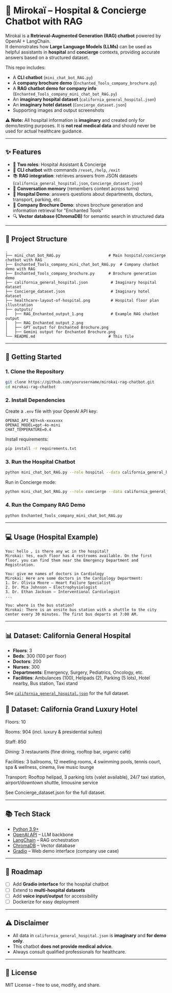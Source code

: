 # 🏥 Mirokaï – Hospital & Concierge Chatbot with RAG  

Mirokaï is a **Retrieval-Augmented Generation (RAG) chatbot** powered by OpenAI + LangChain.  
It demonstrates how **Large Language Models (LLMs)** can be used as helpful assistants in **hospital** and **concierge** contexts, providing accurate answers based on a structured dataset.  

This repo includes:  
- A **CLI chatbot** (`mini_chat_bot_RAG.py`)  
- A **company brochure demo** (`Enchanted_Tools_company_brochure.py`)  
- A **RAG chatbot demo for company info** (`Enchanted_Tools_company_mini_chat_bot_RAG.py`)  
- An **imaginary hospital dataset** (`california_general_hospital.json`)
- An **imaginary hotel dataset** (`Concierge_dataset.json`)  
- Supporting images and output screenshots  

⚠️ **Note:** All hospital information is **imaginary** and created only for demo/testing purposes. It is **not real medical data** and should never be used for actual healthcare guidance.  

---

## ✨ Features
- 🤖 **Two roles**: Hospital Assistant & Concierge  
- 💬 **CLI chatbot** with commands `/reset`, `/help`, `/exit`  
- 📚 **RAG integration**: retrieves answers from JSON datasets (`california_general_hospital.json`, `Concierge_dataset.json`)  
- 🧠 **Conversation memory** (remembers context across turns)  
- 🏨 **Hospital Demo**: answers questions about departments, doctors, transport, parking, etc.  
- 📄 **Company Brochure Demo**: shows brochure generation and information retrieval for "Enchanted Tools"  
- 🔍 **Vector database (ChromaDB)** for semantic search in structured data  

---

## 📂 Project Structure
```
.
├── mini_chat_bot_RAG.py                     # Main hospital/concierge chatbot with RAG
├── Enchanted_Tools_company_mini_chat_bot_RAG.py  # Company chatbot demo with RAG
├── Enchanted_Tools_company_brochure.py      # Brochure generation demo
├── california_general_hospital.json          # Imaginary hospital dataset
├── Concierge_dataset.json                    # Imaginary hotel dataset
├── healthcare-layout-of-hospital.png         # Hospital floor plan illustration
├── outputs/
│   ├── RAG_Enchanted_output_1.png            # Example RAG chatbot output
│   ├── RAG_Enchanted_output_2.png
│   ├── GPT output for Enchanted Brochure.png
│   ├── Gemini output for Enchanted Brochure.png
└── README.md                                # This file
```

---

## 🚀 Getting Started

### 1. Clone the Repository
```bash
git clone https://github.com/yourusername/mirokai-rag-chatbot.git
cd mirokai-rag-chatbot
```

### 2. Install Dependencies
Create a `.env` file with your OpenAI API key:
```
OPENAI_API_KEY=sk-xxxxxxx
OPENAI_MODEL=gpt-4o-mini
CHAT_TEMPERATURE=0.4
```

Install requirements:
```bash
pip install -r requirements.txt
```

### 3. Run the Hospital Chatbot
```bash
python mini_chat_bot_RAG.py --role hospital --data california_general_hospital.json
```

Run in Concierge mode:
```bash
python mini_chat_bot_RAG.py --role concierge --data california_general_hospital.json
```

### 4. Run the Company RAG Demo
```bash
python Enchanted_Tools_company_mini_chat_bot_RAG.py
```

---

## 💻 Usage (Hospital Example)

```
You: hello , is there any wc in the hospital?
Mirokaï: Yes, each floor has 4 restrooms available. On the first floor, you can find them near the Emergency Department and Registration.

You: give me names of doctors in Cardiology
Mirokaï: Here are some doctors in the Cardiology Department:
1. Dr. Olivia Moore – Heart Failure Specialist
2. Dr. Mia Johnson – Electrophysiologist
3. Dr. Ethan Jackson – Interventional Cardiologist
...

You: where is the bus station?
Mirokaï: There is an onsite bus station with a shuttle to the city center every 30 minutes. The first bus departs at 7:00 AM.
```

---

## 📊 Dataset: California General Hospital  

- **Floors**: 3  
- **Beds**: 300 (100 per floor)  
- **Doctors**: 200  
- **Nurses**: 300  
- **Departments**: Emergency, Surgery, Pediatrics, Oncology, etc.  
- **Facilities**: Ambulances (100), Helipads (2), Parking (5 lots), Hotel nearby, Bus station, Taxi stand  

See [`california_general_hospital.json`](./california_general_hospital.json) for the full dataset.  

## 🏨 Dataset: California Grand Luxury Hotel

Floors: 10

Rooms: 904 (incl. luxury & presidential suites)

Staff: 850

Dining: 3 restaurants (fine dining, rooftop bar, organic café)

Facilities: 3 ballrooms, 12 meeting rooms, 4 swimming pools, tennis court, spa & wellness, cinema, live music lounge

Transport: Rooftop helipad, 3 parking lots (valet available), 24/7 taxi station, airport/downtown shuttle, limousine service

See Concierge_dataset.json
 for the full dataset.

---

## 📚 Tech Stack
- [Python 3.9+](https://www.python.org/)  
- [OpenAI API](https://platform.openai.com/) – LLM backbone  
- [LangChain](https://www.langchain.com/) – RAG orchestration  
- [ChromaDB](https://www.trychroma.com/) – Vector database  
- [Gradio](https://gradio.app/) – Web demo interface (company use case)  

---

## 🔮 Roadmap
- [ ] Add **Gradio interface** for the hospital chatbot  
- [ ] Extend to **multi-hospital datasets**  
- [ ] Add **voice input/output** for accessibility  
- [ ] Dockerize for easy deployment  

---

## ⚠️ Disclaimer
- All data in `california_general_hospital.json` is **imaginary** and **for demo only**.  
- This chatbot **does not provide medical advice**.  
- Always consult qualified professionals for healthcare.  

---

## 📜 License
MIT License – free to use, modify, and share.  
